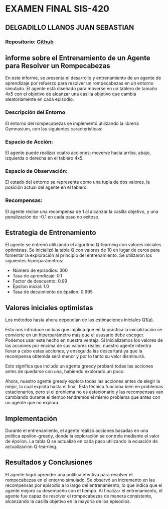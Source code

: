 # EXAMEN FINAL SIS-420
## DELGADILLO LLANOS JUAN SEBASTIAN
### Repositorio: [Github](https://github.com/sebastianDLL/SIS420_IA) 

## informe sobre el Entrenamiento de un Agente para Resolver un Rompecabezas

En este informe, se presenta el desarrollo y entrenamiento de un agente de aprendizaje por refuerzo para resolver un rompecabezas en un entorno simulado. El agente está diseñado para moverse en un tablero de tamaño 4x5 con el objetivo de alcanzar una casilla objetivo que cambia aleatoriamente en cada episodio.

### Descripción del Entorno
El entorno del rompecabezas se implementó utilizando la librería Gymnasium, con las siguientes características:

### Espacio de Acción: 
El agente puede realizar cuatro acciones: moverse hacia arriba, abajo, izquierda o derecha en el tablero 4x5.

### Espacio de Observación: 
El estado del entorno se representa como una tupla de dos valores, la posición actual del agente en el tablero.

### Recompensas: 
El agente recibe una recompensa de 1 al alcanzar la casilla objetivo, y una penalización de -0.1 en cada paso no exitoso.

## Estrategia de Entrenamiento
El agente se entrenó utilizando el algoritmo Q-learning con valores iniciales optimistas. Se inicializó la tabla Q con valores de 10 en lugar de ceros para fomentar la exploración al principio del entrenamiento. Se utilizaron los siguientes hiperparámetros:

- Número de episodios: 300
- Tasa de aprendizaje: 0.1
- Factor de descuento: 0.99
- Épsilon inicial: 1.0
- Tasa de decaimiento de épsilon: 0.995

## Valores iniciales optimistas
Los métodos hasta ahora dependían de las estimaciones iniciales Q1(a). 

Esto nos introduce un bias que implica que en la práctica la inicialización se convierte en un hiperparámetro más que el ususario debe escoger. Podemos usar este hecho en nuestra ventaja. Si inicializamos los valores de las acciones por encima de sus valores reales, nuestro agente intentrá llevar a cabo estas acciones, y enseguida las descartará ya que la recompensa obtenida será menor y por lo tanto su valor disminuirá. 

Esto significa que includo un agente greedy probará todas las acciones antes de quedarse con una, habiendo explorado un poco.

Ahora, nuestro agente greedy explora todas las acciones antes de elegir la mejor, la cual explota hasta el final. Esta técnica funciona bien en problemas estacionarios, pero si el problema no es estacionario y las recompensas van cambiando durante el tiempo tendremos el mismo problema que antes con un agente que no explora.

## Implementación
Durante el entrenamiento, el agente realizó acciones basadas en una política epsilon-greedy, donde la exploración se controla mediante el valor de épsilon. La tabla Q se actualizó en cada paso utilizando la ecuación de actualización Q-learning.

## Resultados y Conclusiones
El agente logró aprender una política efectiva para resolver el rompecabezas en el entorno simulado. Se observó un incremento en las recompensas por episodio a lo largo del entrenamiento, lo que indica que el agente mejoró su desempeño con el tiempo. Al finalizar el entrenamiento, el agente fue capaz de resolver el rompecabezas de manera consistente, alcanzando la casilla objetivo en la mayoría de los episodios.